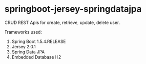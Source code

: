 # springboot-jersey-springdatajpa

CRUD REST Apis for create, retrieve, update, delete user.

Frameworks used:
1. Spring Boot 1.5.4.RELEASE
2. Jersey 2.0.1
3. Spring Data JPA
4. Embedded Database H2
